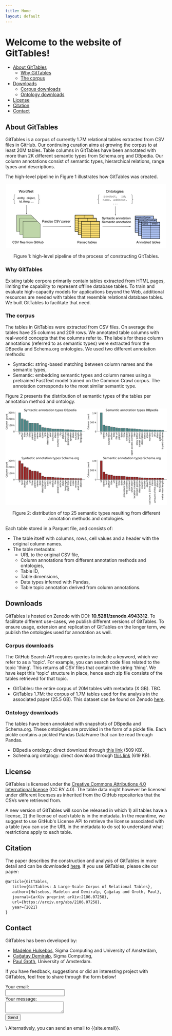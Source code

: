 ```yaml
---
title: Home
layout: default
---
```


# Welcome to the website of **GitTables**!

- [About GitTables](#about-gittables)
    - [Why GitTables](#why-gittables)
    - [The corpus](#the-corpus)
- [Downloads](#downloads)
    - [Corpus downloads](#corpus-downloads)
    - [Ontology downloads](#ontology-downloads)
- [License](#license)
- [Citation](#citation)
- [Contact](#contact)

## About GitTables

GitTables is a corpus of currently 1.7M relational tables extracted from CSV files in GitHub. Our continuing curation aims at growing the corpus to at least 20M tables. Table columns in GitTables have been annotated with more than 2K different semantic types from Schema.org and DBpedia. Our column annotations consist of semantic types, hierarchical relations, range types and descriptions.

The high-level pipeline in Figure 1 illustrates how GitTables was created.

<p align="center">
    <img src="images/GitTables_pipeline.png" width="500" height="200"/>
    <figcaption style="text-align:center">Figure 1: high-level pipeline of the process of constructing GitTables.</figcaption>
</p>


### Why GitTables

Existing table corpora primarily contain tables extracted from HTML pages, limiting the capability to represent offline database tables. To train and evaluate high-capacity models for applications beyond the Web, additional resources are needed with tables that resemble relational database tables. We built GitTables to facilitate that need.


### The corpus

The tables in GitTables were extracted from CSV files. On average the tables have 25 columns and 209 rows.
We annotated table columns with real-world concepts that the columns refer to. The labels for these column annotations (referred to as semantic types) were extracted from the DBpedia and Schema.org ontologies. We used two different annotation methods:
- Syntactic: string-based matching between column names and the semantic types,
- Semantic: embedding semantic types and column names using a pretrained FastText model trained on the Common Crawl corpus. The annotation corresponds to the most similar semantic type.

Figure 2 presents the distribution of semantic types of the tables per annotation method and ontology.

<p align="center">
    <img src="images/column_types_distributions_total.png" width="600" height="300"/>
    <figcaption style="text-align:center">Figure 2: distribution of top 25 semantic types resulting from different annotation methods and ontologies.</figcaption>
</p>

Each table stored in a Parquet file, and consists of:
- The table itself with columns, rows, cell values and a header with the original column names.
- The table metadata:
    - URL to the original CSV file,
    - Column annotations from different annotation methods and ontologies,
    - Table ID,
    - Table dimensions,
    - Data types inferred with Pandas,
    - Table topic annotation derived from column annotations.


## Downloads

GitTables is hosted on Zenodo with DOI: **10.5281/zenodo.4943312**. To facilitate different use-cases, we publish different versions of GitTables. To ensure usage, extension and replication of GitTables on the longer term, we publish the ontologies used for annotation as well. 

### Corpus downloads

The GitHub Search API requires queries to include a keyword, which we refer to as a 'topic'. For example, you can search code files related to the topic 'thing'. This returns all CSV files that contain the string 'thing'. We have kept this 'topic' structure in place, hence each zip file consists of the tables retrieved for that topic.

- GitTables: the entire corpus of 20M tables with metadata (X GB). TBC.
- GitTables 1.7M: the corpus of 1.7M tables used for the analysis in the associated paper (25.5 GB). This dataset can be found on Zenodo [here](https://zenodo.org/record/4943312#.YMcUlzYzZ4I).


### Ontology downloads
The tables have been annotated with snapshots of DBpedia and Schema.org. These ontologies are provided in the form of a pickle file. Each pickle contains a pickled Pandas DataFrame that can be read through Pandas.

- DBpedia ontology: direct download through [this link](downloads/dbpedia_20210528.pkl) (509 KB).
- Schema.org ontology: direct download through [this link](downloads/schema_20210528.pkl) (619 KB).


## License
GitTables is licensed under the [Creative Commons Attributions 4.0 International license](https://creativecommons.org/licenses/by/4.0/) (CC BY 4.0). The table data might however be licensed under different licenses as inherited from the GitHub repositories that the CSVs were retrieved from. 

A new version of GitTables will soon be released in which 1) all tables have a license, 2) the license of each table is in the metadata. In the meantime, we suggest to use GitHub's License API to retrieve the license associated with a table (you can use the URL in the metadata to do so) to understand what restrictions apply to each table.


## Citation
The paper describes the construction and analysis of GitTables in more detail and can be downloaded [here](downloads/GitTables.pdf).
If you use GitTables, please cite our paper:

```
@article{GitTables,
   title={GitTables: A Large-Scale Corpus of Relational Tables},
   author={Hulsebos, Madelon and Demiralp, Çağatay and Groth, Paul},
   journal={arXiv preprint arXiv:2106.07258},
   url={https://arxiv.org/abs/2106.07258},
   year={2021}
}
```


## Contact

GitTables has been developed by:
- [Madelon Hulsebos](https://madelonhulsebos.github.io), Sigma Computing and University of Amsterdam,
- [Çağatay Demiralp](https://hci.stanford.edu/~cagatay/), Sigma Computing,
- [Paul Groth](http://pgroth.com), University of Amsterdam.

If you have feedback, suggestions or did an interesting project with GitTables, feel free to share through the form below!
<form
  action="https://formspree.io/f/xzbygjng"
  method="POST"
>
  <label>
    Your email:
    <br>
    <input type="email" name="_replyto">
  </label>
  <br>
  <label>
    Your message:
    <br>
    <textarea name="message"></textarea>
  </label>
  <br>
  <button type="submit">Send</button>
</form>

\\
Alternatively, you can send an email to {{site.email}}.
